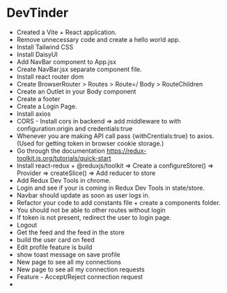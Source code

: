 # DevTinder

- Created a Vite + React application.
- Remove unnecessary code and create a hello world app.
- Install Tailwind CSS
- Install DaisyUI
- Add NavBar component to App.jsx
- Create NavBar.jsx separate component file.
- Install react router dom
- Create BrowserRouter > Routes > Route=/ Body > RouteChildren
- Create an Outlet in your Body component
- Create a footer
- Create a Login Page.
- Install axios
- CORS - Install cors in backend => add middleware to with configuration:origin and credentials:true
- Whenever you are making API call pass {withCrentials:true} to axios. (Used for getting token in browser cookie storage.)
- Go through the documentation https://redux-toolkit.js.org/tutorials/quick-start
- Install react-redux + @reduxjs/toolkit => Create a configureStore() => Provider => createSlice() => Add reducer to store
- Add Redux Dev Tools in chrome.
- Login and see if your is coming in Redux Dev Tools in state/store.
- Navbar should update as soon as user logs in.
- Refactor your code to add constants file + create a components folder.
- You should not be able to other routes without login
- If token is not present, redirect the user to login page.
- Logout
- Get the feed and the feed in the store
- build the user card on feed
- Edit profile feature is build
- show toast message on save profile
- New page to see all my connections
- New page to see all my connection requests
- Feature - Accept/Reject connection request
-
